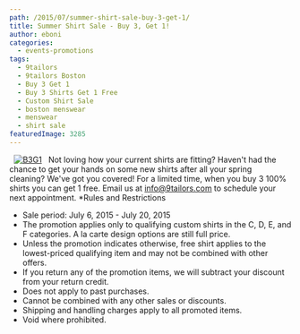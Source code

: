 ```yaml
---
path: /2015/07/summer-shirt-sale-buy-3-get-1/
title: Summer Shirt Sale - Buy 3, Get 1!
author: eboni
categories: 
  - events-promotions
tags: 
  - 9tailors
  - 9tailors Boston
  - Buy 3 Get 1
  - Buy 3 Shirts Get 1 Free
  - Custom Shirt Sale
  - boston menswear
  - menswear
  - shirt sale
featuredImage: 3285
---
```

  [![B3G1](http://blog.9tailors.com/uploads/B3G1-1024x682.jpg)](http://blog.9tailors.com/uploads/B3G1.jpg)   Not loving how your current shirts are fitting? Haven't had the chance to get your hands on some new shirts after all your spring cleaning? We've got you covered! For a limited time, when you buy 3 100% shirts you can get 1 free. Email us at info@9tailors.com to schedule your next appointment. \*Rules and Restrictions

*   Sale period: July 6, 2015 - July 20, 2015
*   The promotion applies only to qualifying custom shirts in the C, D, E, and F categories. A la carte design options are still full price.
*   Unless the promotion indicates otherwise, free shirt applies to the lowest-priced qualifying item and may not be combined with other offers.
*   If you return any of the promotion items, we will subtract your discount from your return credit.
*   Does not apply to past purchases.
*   Cannot be combined with any other sales or discounts.
*   Shipping and handling charges apply to all promoted items.
*   Void where prohibited.